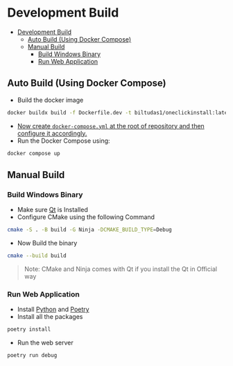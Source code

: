 # Development Build

- [Development Build](#development-build)
  - [Auto Build (Using Docker Compose)](#auto-build-using-docker-compose)
  - [Manual Build](#manual-build)
    - [Build Windows Binary](#build-windows-binary)
    - [Run Web Application](#run-web-application)

## Auto Build (Using Docker Compose)

- Build the docker image
```bash
docker buildx build -f Dockerfile.dev -t biltudas1/oneclickinstall:latest .
```
- [Now create `docker-compose.yml` at the root of repository and then configure it accordingly.](DOCKER.md)
- Run the Docker Compose using:
```bash
docker compose up
```

## Manual Build

### Build Windows Binary

- Make sure [Qt](BUILD.md#windows-application) is Installed
- Configure CMake using the following Command
```bash
cmake -S . -B build -G Ninja -DCMAKE_BUILD_TYPE=Debug
```
- Now Build the binary
```bash
cmake --build build
```
> Note: CMake and Ninja comes with Qt if you install the Qt in Official way

### Run Web Application

- Install [Python](https://www.python.org/) and [Poetry](https://python-poetry.org/)
- Install all the packages
```bash
poetry install
```
- Run the web server
```bash
poetry run debug
```
